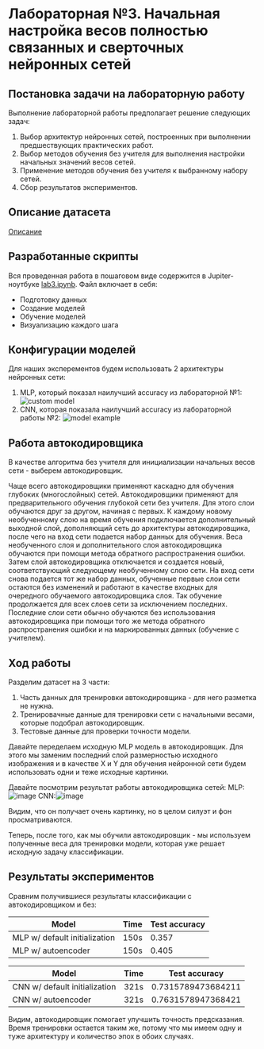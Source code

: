 # Лабораторная №3. Начальная настройка весов полностью связанных и сверточных нейронных сетей

## Постановка задачи на лабораторную работу
Выполнение лабораторной работы предполагает решение следующих задач:
1. Выбор архитектур нейронных сетей, построенных при выполнении предшествующих
практических работ.
2. Выбор методов обучения без учителя для выполнения настройки начальных значений весов
сетей.
3. Применение методов обучения без учителя к выбранному набору сетей.
4. Сбор результатов экспериментов.

## Описание датасета
[Описание](../README.md)

## Разработанные скрипты

Вся проведенная работа в пошаговом виде содержится в Jupiter-ноутбуке [lab3.ipynb](./lab3.ipynb).
Файл включает в себя:
* Подготовку данных
* Создание моделей
* Обучение моделей
* Визуализацию каждого шага

## Конфигурации моделей
Для наших эксперементов будем использовать 2 архитектуры нейронных сети:
1) MLP, который показал наилучший accuracy из лабораторной №1:
![custom model](./../lab1/images/custom_model.png)
2) CNN, которая показала наилучший accuracy из лабораторной работы №2:
![model example](./../lab2/images/model_example.png)

## Работа автокодировщика
В качестве алгоритма без учителя для инициализации начальных весов сети - выберем автокодировщик.

Чаще всего автокодировщики применяют каскадно для обучения глубоких (многослойных) сетей. Автокодировщики применяют для предварительного обучения глубокой сети без учителя. Для этого слои обучаются друг за другом, начиная с первых. К каждому новому необученному слою на время обучения подключается дополнительный выходной слой, дополняющий сеть до архитектуры автокодировщика, после чего на вход сети подается набор данных для обучения. Веса необученного слоя и дополнительного слоя автокодировщика обучаются при помощи метода обратного распространения ошибки. Затем слой автокодировщика отключается и создается новый, соответствующий следующему необученному слою сети. На вход сети снова подается тот же набор данных, обученные первые слои сети остаются без изменений и работают в качестве входных для очередного обучаемого автокодировщика слоя. Так обучение продолжается для всех слоев сети за исключением последних. Последние слои сети обычно обучаются без использования автокодировщика при помощи того же метода обратного распространения ошибки и на маркированных данных (обучение с учителем).

## Ход работы

Разделим датасет на 3 части:
1) Часть данных для тренировки автокодировщика - для него разметка не нужна.
2) Тренировачные данные для тренировки сети с начальными весами, которые подобрал автокодировщик.
3) Тестовые данные для проверки точности модели.

Давайте переделаем исходную MLP модель в автокодировщик. Для этого мы заменим последний слой размерностью исходного изображения и в качестве X и Y для обучения нейронной сети будем использовать одни и теже исходные картинки.

Давайте посмотрим результат работы автокодировщика сетей:
MLP:![image](img1.png)
CNN:![image](img2.png)

Видим, что он получает очень картинку, но в целом силуэт и фон просматриваются.

Теперь, после того, как мы обучили автокодировщик - мы используем полученные веса для тренировки модели, которая уже решает исходную задачу классификации.

## Результаты экспериментов
Сравним получившиеся результаты классификации с автокодировщиком и без:

| Model  | Time | Test accuracy |
|--------|------|-------------------|
|MLP w/ default initialization|150s|0.357|
|MLP w/ autoencoder|150s|0.405|

| Model  | Time | Test accuracy |
|--------|------|-------------------|
|CNN w/ default initialization|321s|0.7315789473684211|
|CNN w/ autoencoder|321s|0.7631578947368421|

Видим, автокодировщик помогает улучшить точность предсказания.
Время тренировки остается таким же, потому что мы имеем одну и туже архитектуру и количество эпох в обоих случаях.